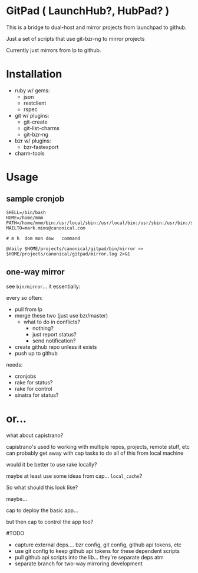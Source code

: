 
# GitPad ( LaunchHub?, HubPad? )

This is a bridge to dual-host and mirror projects from launchpad to github.

Just a set of scripts that use git-bzr-ng to mirror projects

Currently just mirrors from lp to github.


# Installation

- ruby w/ gems:
  - json
  - restclient
  - rspec
- git w/ plugins:
  - git-create
  - git-list-charms
  - git-bzr-ng
- bzr w/ plugins:
  - bzr-fastexport
- charm-tools

# Usage

## sample cronjob

    SHELL=/bin/bash
    HOME=/home/mmm
    PATH=/home/mmm/bin:/usr/local/sbin:/usr/local/bin:/usr/sbin:/usr/bin:/sbin:/bin
    MAILTO=mark.mims@canonical.com

    # m h  dom mon dow   command

    @daily $HOME/projects/canonical/gitpad/bin/mirror >> $HOME/projects/canonical/gitpad/mirror.log 2>&1

## one-way mirror

see `bin/mirror`... it essentially:

every so often:
  - pull from lp
  - merge these two (just use bzr/master)
    - what to do in conflicts?
      - nothing? 
      - just report status?
      - send notification?
  - create github repo unless it exists
  - push up to github


needs:
  - cronjobs
  - rake for status?
  - rake for control
  - sinatra for status?


# or...

what about capistrano?

capistrano's used to working with multiple repos, projects, remote stuff, etc
can probably get away with cap tasks to do all of this from local machine

would it be better to use rake locally?


maybe at least use some ideas from cap...
`local_cache`?


So what should this look like?

maybe...

cap to deploy the basic app...

but then cap to control the app too?


#TODO

- capture external deps.... bzr config, git config, github api tokens, etc
- use git config to keep github api tokens for these dependent scripts
- pull github api scripts into the lib... they're separate deps atm
- separate branch for two-way mirroring development

